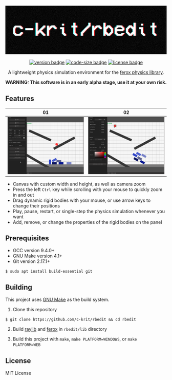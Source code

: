 <div align="center">

<img src="rbedit/res/images/logo.png" alt="c-krit/rbedit"><br>

[![version badge](https://img.shields.io/github/v/release/c-krit/rbedit?include_prereleases)](https://github.com/c-krit/rbedit/releases)
[![code-size badge](https://img.shields.io/github/languages/code-size/c-krit/rbedit?color=brightgreen)](https://github.com/c-krit/rbedit)
[![license badge](https://img.shields.io/github/license/c-krit/rbedit)](https://github.com/c-krit/rbedit/blob/main/LICENSE)

A lightweight physics simulation environment for the [ferox physics library](https://github.com/c-krit/ferox).

**WARNING: This software is in an early alpha stage, use it at your own risk.**

</div>

## Features

|   01   |   02   |
| ------ | ------ |
| <img src="rbedit/res/images/demo01.png" width="480"> | <img src="rbedit/res/images/demo02.png" width="480"> |

- Canvas with custom width and height, as well as camera zoom
- Press the left `Ctrl` key while scrolling with your mouse to quickly zoom in and out
- Drag dynamic rigid bodies with your mouse, or use arrow keys to change their positions
- Play, pause, restart, or single-step the physics simulation whenever you want
- Add, remove, or change the properties of the rigid bodies on the panel

## Prerequisites

- GCC version 9.4.0+
- GNU Make version 4.1+
- Git version 2.17.1+

```console
$ sudo apt install build-essential git
```

## Building

This project uses [GNU Make](https://www.gnu.org/software/make) as the build system.

1. Clone this repository

```console
$ git clone https://github.com/c-krit/rbedit && cd rbedit
```

2. Build [raylib](https://github.com/raysan5/raylib) and [ferox](https://github.com/c-krit/ferox) in `rbedit/lib` directory

3. Build this project with `make`, `make PLATFORM=WINDOWS`, or `make PLATFORM=WEB`

## License

MIT License
